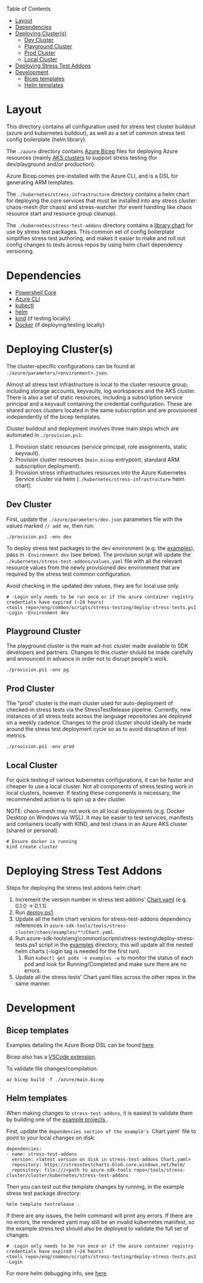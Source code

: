 Table of Contents
* [Layout](#layout)
* [Dependencies](#dependencies)
* [Deploying Cluster(s)](#deploying-clusters)
   * [Dev Cluster](#dev-cluster)
   * [Playground Cluster](#playground-cluster)
   * [Prod Cluster](#prod-cluster)
   * [Local Cluster](#local-cluster)
* [Deploying Stress Test Addons](#deploying-stress-test-addons)
* [Development](#development)
   * [Bicep templates](#bicep-templates)
   * [Helm templates](#helm-templates)


# Layout

This directory contains all configuration used for stress test cluster buildout (azure and kubernetes buildout), as well
as a set of common stress test config boilerplate (helm library).

The `./azure` directory contains [Azure Bicep](https://docs.microsoft.com/en-us/azure/azure-resource-manager/bicep/overview)
files for deploying Azure resources (mainly [AKS clusters](https://azure.microsoft.com/en-us/services/kubernetes-service/)
to support stress testing (for dev/playground and/or production).

Azure Bicep comes pre-installed with the Azure CLI, and is a DSL for generating ARM templates.

The `./kubernetes/stress-infrastructure` directory contains a helm chart for deploying the core services
that must be installed into any stress cluster: chaos-mesh (for chaos) and stress-watcher (for event handling like chaos
resource start and resource group cleanup).

The `./kubernetes/stress-test-addons` directory contains a [library chart](https://helm.sh/docs/topics/library_charts/)
for use by stress test packages. This common set of config boilerplate simplifies stress test authoring, and makes it
easier to make and roll out config changes to tests across repos by using helm chart dependency versioning.


# Dependencies

- [Powershell Core](https://docs.microsoft.com/en-us/powershell/scripting/install/installing-powershell-core-on-linux?view=powershell-7.1#ubuntu-2004)
- [Azure CLI](https://docs.microsoft.com/en-us/cli/azure/install-azure-cli)
- [kubectl](https://kubernetes.io/docs/tasks/tools/#kubectl)
- [helm](https://helm.sh)
- [kind](https://github.com/kubernetes-sigs/kind/releases) (if testing locally)
- [Docker](https://docs.docker.com/get-docker/) (if deploying/testing locally)


# Deploying Cluster(s)

The cluster-specific configurations can be found at `./azure/parameters/<environment>.json`.

Almost all stress test infrastructure is local to the cluster resource group, including storage accounts, keyvaults,
log workspaces and the AKS cluster. There is also a set of static resources, including a subscription service principal
and a keyvault containing the credential configuration. These are shared across clusters located in the same subscription
and are provisioned independently of the bicep templates.

Cluster buildout and deployment involves three main steps which are automated in `./provision.ps1`:

1. Provision static resources (service principal, role assignments, static keyvault).
1. Provision cluster resources (`main.bicep` entrypoint, standard ARM subscription deployment).
1. Provision stress infrastructures resources into the Azure Kubernetes Service cluster via helm
   (`./kubernetes/stress-infrastructure` helm chart).

## Dev Cluster

First, update the `./azure/parameters/dev.json` parameters file with the values marked `// add me`, then run:

```
./provision.ps1 -env dev
```

To deploy stress test packages to the dev environment
(e.g. the [examples](https://github.com/Azure/bicep/tree/main/docs/examples)), pass in `-Environment dev` (see below).
The provision script will update the `./kubernetes/stress-test-addons/values.yaml` file with all the relevant
resource values from the newly provisioned dev environment that are required by the stress test common configuration.

Avoid checking in the updated dev values, they are for local use only.

```
# -Login only needs to be run once or if the azure container registry credentials have expired (~24 hours)
<tools repo>/eng/common/scripts/stress-testing/deploy-stress-tests.ps1 -Login -Environment dev
```

## Playground Cluster

The playground cluster is the main ad-hoc cluster made available to SDK developers and partners. Changes to this cluster
should be made carefully and announced in advance in order not to disrupt people's work.

```
./provision.ps1 -env pg
```

## Prod Cluster

The "prod" cluster is the main cluster used for auto-deployment of checked-in stress tests via the StressTestRelease pipeline.
Currently, new instances of all stress tests across the language repositories are deployed on a weekly cadence.
Changes to the prod cluster should ideally be made around the stress test deployment cycle so as to avoid disruption
of test metrics.

```
./provision.ps1 -env prod
```

## Local Cluster

For quick testing of various kubernetes configurations, it can be faster and cheaper to use a local cluster.
Not all components of stress testing work in local clusters, however. If testing these components is necessary, the
recommended action is to spin up a dev cluster.

NOTE: chaos-mesh may not work on all local deployments (e.g. Docker Desktop on Windows via WSL).
It may be easier to test services, manifests and containers locally with KIND, and test chaos
in an Azure AKS cluster (shared or personal).

```
# Ensure docker is running
kind create cluster
```

# Deploying Stress Test Addons
Steps for deploying the stress test addons helm chart:
1. Increment the version number in stress test addons' [Chart.yaml](https://github.com/Azure/azure-sdk-tools/blob/main/tools/stress-cluster/cluster/kubernetes/stress-test-addons/Chart.yaml) (e.g. 0.1.0 -> 0.1.1).
1. Run [deploy.ps1](https://github.com/Azure/azure-sdk-tools/blob/main/tools/stress-cluster/cluster/kubernetes/stress-test-addons/deploy.ps1).
1. Update all the helm chart versions for stress-test-addons dependency references in `azure-sdk-tools/tools/stress-cluster/chaos/examples/**/Chart.yaml`.
1. Run azure-sdk-tools\eng\common\scripts\stress-testing\deploy-stress-tests.ps1 script in the [examples](https://github.com/Azure/azure-sdk-tools/tree/main/tools/stress-cluster/chaos/examples) directory, this will update all the nested helm charts (-login tag is needed for the first run).
   1. Run `kubectl get pods -n examples -w` to monitor the status of each pod and look for Running/Completed and make sure there are no errors.
1. Update all the stress tests' Chart.yaml files across the other repos in the same manner.

# Development

## Bicep templates

Examples detailing the Azure Bicep DSL can be found [here](https://github.com/Azure/bicep/tree/main/docs/examples).

Bicep also has a [VSCode extension](https://marketplace.visualstudio.com/items?itemName=ms-azuretools.vscode-bicep).

To validate file changes/compilation:

```
az bicep build -f ./azure/main.bicep
```

## Helm templates

When making changes to `stress-test-addons`, it is easiest to validate them by building one of the [example projects
](https://github.com/Azure/azure-sdk-tools/tree/main/tools/stress-cluster/chaos/examples).

First, update the `dependencies section of the example's `Chart.yaml` file to point to your local changes on disk:

```
dependencies:
- name: stress-test-addons
  version: <latest version on disk in stress-test-addons Chart.yaml>
  repository: https://stresstestcharts.blob.core.windows.net/helm/
  repository: file:///<path to azure-sdk-tools repo>/tools/stress-cluster/cluster/kubernetes/stress-test-addons
```

Then you can test out the template changes by running, in the example stress test package directory:

```
helm template testrelease .
```

If there are any issues, the helm command will print any errors. If there are no errors, the rendered yaml
may still be an invalid kubernetes manifest, so the example stress test should also be deployed to validate
the full set of changes:

```
# -Login only needs to be run once or if the azure container registry credentials have expired (~24 hours)
<tools repo>/eng/common/scripts/stress-testing/deploy-stress-tests.ps1 -Login
```

For more helm debugging info, see [here](https://helm.sh/docs/chart_template_guide/debugging/).
